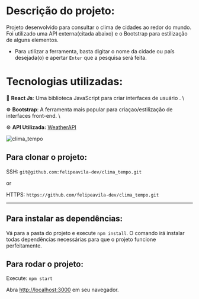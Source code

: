 # Descrição do projeto:
Projeto desenvolvido para consultar o clima de cidades ao redor do mundo. Foi utilizado uma API externa(citada abaixo) e o Bootstrap para estilização de alguns elementos.

- Para utilizar a ferramenta, basta digitar o nome da cidade ou país desejada(o) e apertar `Enter` que a pesquisa será feita.

# Tecnologias utilizadas:

💠 <b>React Js</b>: Uma biblioteca JavaScript para criar interfaces de usuário . \

☸️ <b>Bootstrap</b>: A ferramenta mais popular para criaçao/estilização de interfaces front-end. \

⚙️ <b>API Utilizada:</b> [WeatherAPI](https://www.weatherapi.com/)

![clima_tempo](https://user-images.githubusercontent.com/26674677/162637201-00bfeb18-9181-43b2-905d-ca2c502604c6.gif)

## Para clonar o projeto:

SSH: `git@github.com:felipeavila-dev/clima_tempo.git`

or

HTTPS: `https://github.com/felipeavila-dev/clima_tempo.git`

--------------------------

## Para instalar as dependências:

Vá para a pasta do projeto e execute `npm install`.
O comando irá instalar todas dependências necessárias para que o projeto funcione perfeitamente.

## Para rodar o projeto:

Execute: `npm start`


Abra [http://localhost:3000](http://localhost:3000) em seu navegador.





